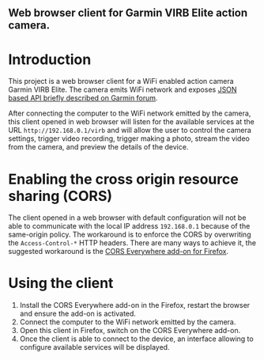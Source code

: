 Web browser client for Garmin VIRB Elite action camera.
----------

Introduction
================

This project is a web browser client for a WiFi enabled action camera Garmin VIRB Elite. The camera emits WiFi network and exposes [JSON based API briefly described on Garmin forum](https://forums.garmin.com/forum/mac-windows-software/windows-software/virb-edit-aa/56554-).

After connecting the computer to the WiFi network emitted by the camera, this client opened in web browser will listen for the available services at the URL `http://192.168.0.1/virb` and will allow the user to control the camera settings, trigger video recording, trigger making a photo, stream the video from the camera, and preview the details of the device.

Enabling the cross origin resource sharing (CORS)
=======================

The client opened in a web browser with default configuration will not be able to communicate with the local IP address `192.168.0.1` because of the same-origin policy. The workaround is to enforce the CORS by overwriting the `Access-Control-*` HTTP headers. There are many ways to achieve it, the suggested workaround is the [CORS Everywhere add-on for Firefox](https://addons.mozilla.org/en-US/firefox/addon/cors-everywhere/).

Using the client
=================
1. Install the CORS Everywhere add-on in the Firefox, restart the browser and ensure the add-on is activated.
1. Connect the computer to the WiFi network emitted by the camera.
2. Open this client in Firefox, switch on the CORS Everywhere add-on.
3. Once the client is able to connect to the device, an interface allowing to configure available services will be displayed.
